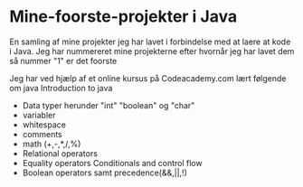 # Mine-foorste-projekter i Java
En samling af mine projekter jeg har lavet i forbindelse med at laere at kode i Java.
Jeg har nummereret mine projekterne efter hvornår jeg har lavet dem så nummer "1" er det foorste 

Jeg har ved hjælp af et online kursus på Codeacademy.com lært følgende om java 
Introduction to java 
- Data typer herunder "int" "boolean" og "char"
- variabler
- whitespace
- comments 
- math (+,-,*,/,%)
- Relational operators
- Equality operators
Conditionals and control flow
- Boolean operators samt precedence(&&,||,!) 
